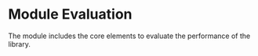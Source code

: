 # Module Evaluation

The module includes the core elements to evaluate the performance of the library.
